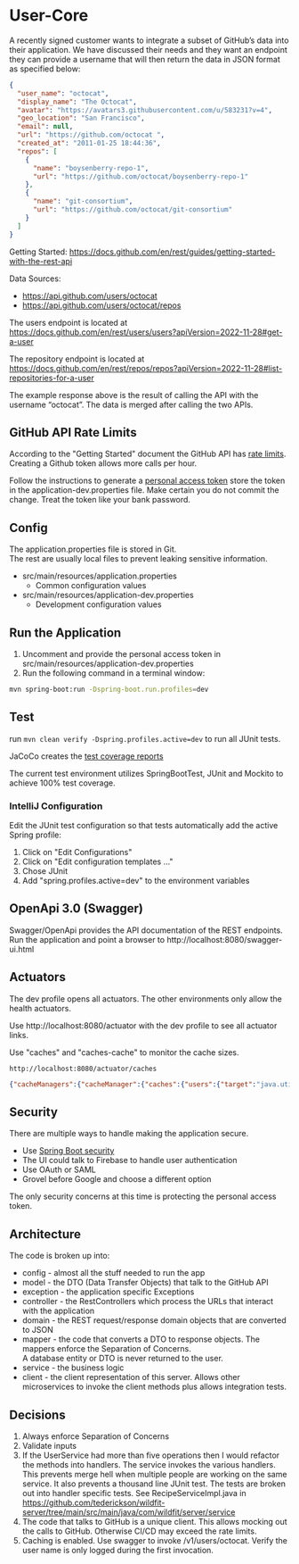 # User-Core

A recently signed customer wants to integrate a subset of GitHub’s data into their application. 
We have discussed their needs and they want an endpoint they can provide a username that will then return 
the data in JSON format as specified below:

```json
{
  "user_name": "octocat",
  "display_name": "The Octocat",
  "avatar": "https://avatars3.githubusercontent.com/u/583231?v=4",
  "geo_location": "San Francisco",
  "email": null,
  "url": "https://github.com/octocat ",
  "created_at": "2011-01-25 18:44:36",
  "repos": [
    {
      "name": "boysenberry-repo-1",
      "url": "https://github.com/octocat/boysenberry-repo-1"
    },
    {
      "name": "git-consortium",
      "url": "https://github.com/octocat/git-consortium"
    }
  ]
}
```

Getting Started: https://docs.github.com/en/rest/guides/getting-started-with-the-rest-api

Data Sources: 
* https://api.github.com/users/octocat
* https://api.github.com/users/octocat/repos

The users endpoint is located at https://docs.github.com/en/rest/users/users?apiVersion=2022-11-28#get-a-user

The repository endpoint is located at https://docs.github.com/en/rest/repos/repos?apiVersion=2022-11-28#list-repositories-for-a-user

The example response above is the result of calling the API with the username “octocat”. The data is merged after calling the two APIs.

## GitHub API Rate Limits
According to the "Getting Started" document the GitHub API has [rate limits](https://docs.github.com/en/rest/using-the-rest-api/rate-limits-for-the-rest-api?apiVersion=2022-11-28).
Creating a Github token allows more calls per hour.

Follow the instructions to generate a 
[personal access token](https://docs.github.com/en/authentication/keeping-your-account-and-data-secure/managing-your-personal-access-tokens)
store the token in the application-dev.properties file.
Make certain you do not commit the change.  Treat the token like your bank password.

## Config

The application.properties file is stored in Git.  
The rest are usually local files to prevent leaking sensitive information.

* src/main/resources/application.properties
    * Common configuration values
* src/main/resources/application-dev.properties
    * Development configuration values

## Run the Application
1. Uncomment and provide the personal access token in src/main/resources/application-dev.properties
2. Run the following command in a terminal window:

```bash
mvn spring-boot:run -Dspring-boot.run.profiles=dev
```

## Test

run `mvn clean verify -Dspring.profiles.active=dev` to run all JUnit tests.

JaCoCo creates the [test coverage reports](./target/site/jacoco/index.html)

The current test environment utilizes SpringBootTest, JUnit and Mockito to achieve 100% test coverage.

### IntelliJ Configuration

Edit the JUnit test configuration so that tests automatically add the active Spring profile:

1. Click on "Edit Configurations"
2. Click on "Edit configuration templates ..."
3. Chose JUnit
4. Add "spring.profiles.active=dev" to the environment variables

## OpenApi 3.0 (Swagger)

Swagger/OpenApi provides the API documentation of the REST endpoints.  
Run the application and point a browser to http://localhost:8080/swagger-ui.html

## Actuators

The dev profile opens all actuators. The other environments only allow the health actuators.

Use http://localhost:8080/actuator with the dev profile to see all actuator links.

Use "caches" and "caches-cache" to monitor the cache sizes.

`http://localhost:8080/actuator/caches`
```json
{"cacheManagers":{"cacheManager":{"caches":{"users":{"target":"java.util.concurrent.ConcurrentHashMap"}}}}}
```

## Security

There are multiple ways to handle making the application secure.

* Use [Spring Boot security](https://spring.io/guides/gs/securing-web)
* The UI could talk to Firebase to handle user authentication
* Use OAuth or SAML
* Grovel before Google and choose a different option

The only security concerns at this time is protecting the personal access token.

## Architecture
The code is broken up into:
* config - almost all the stuff needed to run the app
* model - the DTO (Data Transfer Objects) that talk to the GitHub API
* exception - the application specific Exceptions
* controller - the RestControllers which process the URLs that interact with the application
* domain - the REST request/response domain objects that are converted to JSON
* mapper - the code that converts a DTO to response objects.  The mappers enforce the Separation of Concerns.  
A database entity or DTO is never returned to the user.
* service - the business logic
* client - the client representation of this server.  Allows other microservices to invoke the client methods plus 
allows integration tests.

## Decisions
1. Always enforce Separation of Concerns
2. Validate inputs
3. If the UserService had more than five operations then I would refactor the methods into handlers. 
The service invokes the various handlers.
This prevents merge hell when multiple people are working on the same service.
It also prevents a thousand line JUnit test.  The tests are broken out into handler specific tests.
See RecipeServiceImpl.java in https://github.com/tederickson/wildfit-server/tree/main/src/main/java/com/wildfit/server/service
4. The code that talks to GitHub is a unique client.  This allows mocking out the calls to GitHub.  Otherwise CI/CD may exceed the rate limits.
5. Caching is enabled.  Use swagger to invoke /v1/users/octocat.  Verify the user name is only logged during the first invocation.